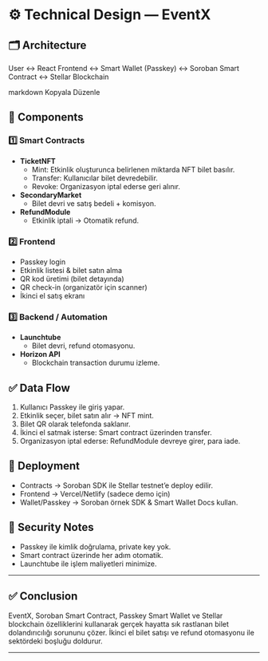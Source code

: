 # ⚙️ Technical Design — EventX

## 🗂️ Architecture

User <-> React Frontend <-> Smart Wallet (Passkey) <-> Soroban Smart Contract <-> Stellar Blockchain

markdown
Kopyala
Düzenle

## 📌 Components

### 1️⃣ Smart Contracts
- **TicketNFT**
  - Mint: Etkinlik oluşturunca belirlenen miktarda NFT bilet basılır.
  - Transfer: Kullanıcılar bilet devredebilir.
  - Revoke: Organizasyon iptal ederse geri alınır.
- **SecondaryMarket**
  - Bilet devri ve satış bedeli + komisyon.
- **RefundModule**
  - Etkinlik iptali → Otomatik refund.

### 2️⃣ Frontend
- Passkey login
- Etkinlik listesi & bilet satın alma
- QR kod üretimi (bilet detayında)
- QR check-in (organizatör için scanner)
- İkinci el satış ekranı

### 3️⃣ Backend / Automation
- **Launchtube**
  - Bilet devri, refund otomasyonu.
- **Horizon API**
  - Blockchain transaction durumu izleme.

## ✅ Data Flow
1. Kullanıcı Passkey ile giriş yapar.
2. Etkinlik seçer, bilet satın alır → NFT mint.
3. Bilet QR olarak telefonda saklanır.
4. İkinci el satmak isterse: Smart contract üzerinden transfer.
5. Organizasyon iptal ederse: RefundModule devreye girer, para iade.

## 📂 Deployment
- Contracts → Soroban SDK ile Stellar testnet’e deploy edilir.
- Frontend → Vercel/Netlify (sadece demo için)
- Wallet/Passkey → Soroban örnek SDK & Smart Wallet Docs kullan.

## 🔐 Security Notes
- Passkey ile kimlik doğrulama, private key yok.
- Smart contract üzerinde her adım otomatik.
- Launchtube ile işlem maliyetleri minimize.

---

## ✅ Conclusion
EventX, Soroban Smart Contract, Passkey Smart Wallet ve Stellar blockchain özelliklerini kullanarak gerçek hayatta sık rastlanan bilet dolandırıcılığı sorununu çözer. İkinci el bilet satışı ve refund otomasyonu ile sektördeki boşluğu doldurur.

---

